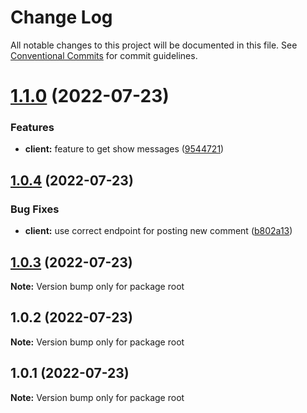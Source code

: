 # Change Log

All notable changes to this project will be documented in this file.
See [Conventional Commits](https://conventionalcommits.org) for commit guidelines.

# [1.1.0](https://github.com/digiz3d/ts-microservice-comments/compare/v1.0.4...v1.1.0) (2022-07-23)


### Features

* **client:** feature to get show messages ([9544721](https://github.com/digiz3d/ts-microservice-comments/commit/95447216682db2acee9344ba8f0ff6bd297d30b9))





## [1.0.4](https://github.com/digiz3d/ts-microservice-comments/compare/v1.0.3...v1.0.4) (2022-07-23)


### Bug Fixes

* **client:** use correct endpoint for posting new comment ([b802a13](https://github.com/digiz3d/ts-microservice-comments/commit/b802a1318585a9939e3848b46026147e4a8549f5))





## [1.0.3](https://github.com/digiz3d/ts-microservice-comments/compare/v1.0.2...v1.0.3) (2022-07-23)

**Note:** Version bump only for package root





## 1.0.2 (2022-07-23)

**Note:** Version bump only for package root





## 1.0.1 (2022-07-23)

**Note:** Version bump only for package root
